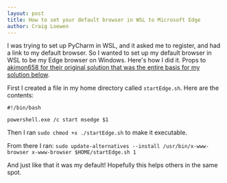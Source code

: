 ```yaml
---
layout: post
title: How to set your default browser in WSL to Microsoft Edge
author: Craig Loewen
---
```


I was trying to set up PyCharm in WSL, and it asked me to register, and had a link to my default browser. So I wanted to set up my default browser in WSL to be my Edge browser on Windows. Here's how I did it. Props to [akimon658 for their original solution that was the entire basis for my solution below](https://akimon658.github.io/en/p/2021/wsl-default-browser/).

First I created a file in my home directory called `startEdge.sh`. Here are the contents:

```
#!/bin/bash

powershell.exe /c start msedge $1
```

Then I ran `sudo chmod +x ./startEdge.sh` to make it executable. 

From there I ran: `sudo update-alternatives --install /usr/bin/x-www-browser x-www-browser $HOME/startEdge.sh 1`

And just like that it was my default! Hopefully this helps others in the same spot.
